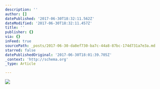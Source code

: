 ```yaml
---
description: ''
author: []
datePublished: '2017-06-30T18:32:11.562Z'
dateModified: '2017-06-30T18:32:11.457Z'
title: ''
publisher: {}
via: {}
inFeed: true
sourcePath: _posts/2017-06-30-da8ef730-ba7c-44a8-87bc-174d731a7e3a.md
starred: false
datePublishedOriginal: '2017-06-30T18:01:39.705Z'
_context: 'http://schema.org'
_type: Article

---
```

![](https://the-grid-user-content.s3-us-west-2.amazonaws.com/fad1dc79-27aa-49fe-8d15-047a65a25a14.png)